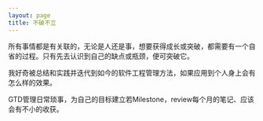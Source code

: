 ```yaml
---
layout: page
title: 不破不立
---
```


所有事情都是有关联的，无论是人还是事，想要获得成长或突破，都需要有一个自省的过程。只有先去认识到自己的缺点或瓶颈，便可突破它。

我好奇被总结和实践并迭代到如今的软件工程管理方法，如果应用到个人身上会有怎么样的效果。

GTD管理日常琐事，为自己的目标建立若Milestone，review每个月的笔记、应该会有不小的收获。
